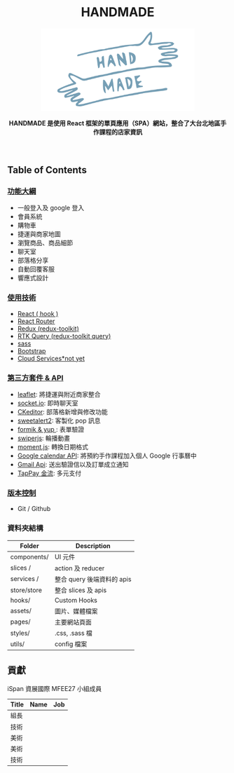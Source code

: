 <h1 align="center">HANDMADE</h1>


<h4 align="center">
  <img width="350" src="https://github.com/angushyx/handmade/blob/main/HANDMADE_LOGO.png?raw=true">

 HANDMADE 是使用 React 框架的單頁應用（SPA）網站，整合了大台北地區手作課程的店家資訊
</h4>
  <br>


<!-- #### 🔗Website URL: <a href="https://nextmeal.herokuapp.com/#/"><strong>handmade</strong></a>

#### Test account and password: test@test.com/testtest -->

## Table of Contents

### [功能大綱](#main-features)

- 一般登入及 google 登入
- 會員系統
- 購物車
- 捷運與商家地圖
- 瀏覽商品、商品細節
- 聊天室
- 部落格分享
- 自動回覆客服
- 響應式設計


### [使用技術](#useage-technique)
- [React ( hook )](https://zh-hant.reactjs.org/docs/hooks-intro.html)
- [React Router](https://reactrouter.com/en/main)
- [Redux (redux-toolkit)](https://redux-toolkit.js.org/)
- [RTK Query (redux-toolkit query)](https://redux-toolkit.js.org/rtk-query/overview)
- [sass](https://sass-lang.com/)
- [Bootstrap](https://react-bootstrap.github.io/)
- [Cloud Services\*not yet](#cloud-services-1)



### [第三方套件 & API](#third-party-library-1)


- [leaflet](https://leafletjs.com/): 將捷運與附近商家整合
- [socket.io](https://socket.io/): 即時聊天室
- [CKeditor](https://ckeditor.com/ckeditor-5/): 部落格新增與修改功能 
- [sweetalert2](https://sweetalert2.github.io/#input-types): 客製化 pop 訊息 
- [formik & yup ](https://formik.org/docs/guides/validation): 表單驗證 
- [swiperjs](https://swiperjs.com/demos): 輪播動畫
- [moment.js](https://github.com/moment/moment/): 轉換日期格式
- [Google calendar API](https://developers.google.com/calendar/api): 將預約手作課程加入個人 Google 行事曆中
- [Gmail Api](https://developers.google.com/gmail/api): 送出驗證信以及訂單成立通知
- [TapPay 金流](https://www.tappaysdk.com/zh/): 多元支付

### [版本控制](#version-control)

- Git / Github

### 資料夾結構
<!-- [](#folder-structure) -->

| Folder      | Description                |
| ----------- | -------------------------- |
| components/ | UI 元件                    |
| slices /    | action 及 reducer          |
| services /  | 整合 query 後端資料的 apis |
| store/store | 整合 slices 及 apis        |
| hooks/      | Custom Hooks               |
| assets/     | 圖片、媒體檔案             |
| pages/      | 主要網站頁面               |
| styles/     | .css, .sass 檔             |
| utils/      | config 檔案                |


## 貢獻
iSpan 資展國際 MFEE27 小組成員

| Title | Name | Job                                   |
|-------|------|---------------------------------------|
| 組長  |  |    |
| 技術  |  |    |
| 美術  |  |    |
| 美術  |  |    |
| 技術  |  |    |
